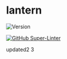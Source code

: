 # lantern

![Version](https://img.shields.io/github/package-json/v/shahXrul/lantern/develop?filename=lanternUi%2Fpackage.json)

[![GitHub Super-Linter](https://github.com/shahXrul/lantern/actions/workflows/development.yml/badge.svg)](https://github.com/shahXrul/lantern/actions/workflows/mega-linter.yml)


updated2
3
